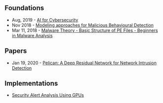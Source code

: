 ## Foundations
- Aug, 2019 - [AI for Cybersecurity](https://www.youtube.com/embed/OCpaWGqtSfg?feature=oembed)
- Nov 2018 - [Modeling approaches for Malicious Behavioural Detection](https://www.youtube.com/watch?time_continue=2&v=DXcLfrvkJgs&feature=emb_title)
- Mar 11, 2018 - [Malware Theory - Basic Structure of PE Files - Beginners in Malware Analysis](https://www.youtube.com/watch?v=l6GjU8fm8sM)

## Papers
- Jan 19, 2020 - [Pelican: A Deep Residual Network for Network Intrusion Detection](https://arxiv.org/abs/2001.08523)

## Implementations
- [Security Alert Analysis Using GPUs](https://medium.com/rapids-ai/security-alert-analysis-using-gpus-1a31270aa85e#cid=av01_so-twit_en-us)